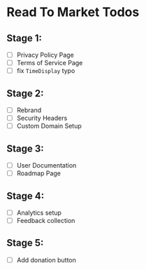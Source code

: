 # Read To Market Todos


## Stage 1:
- [ ] Privacy Policy Page
- [ ] Terms of Service Page
- [ ] fix `TimeDisplay` typo

## Stage 2:
- [ ] Rebrand
- [ ] Security Headers
- [ ] Custom Domain Setup

## Stage 3:
- [ ] User Documentation
- [ ] Roadmap Page

## Stage 4:
- [ ] Analytics setup
- [ ] Feedback collection

## Stage 5:
- [ ] Add donation button
